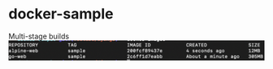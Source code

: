 # docker-sample
Multi-stage builds
![image_size_difference](https://github.com/sandy230207/docker-sample/blob/master/doc/image_size_difference.png)
